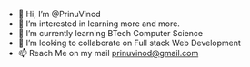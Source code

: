 - 👋 Hi, I’m @PrinuVinod
- 👀 I’m interested in learning more and more.
- 🌱 I’m currently learning BTech Computer Science
- 💞️ I’m looking to collaborate on Full stack Web Development
- 📫 Reach Me on my mail prinuvinod@gmail.com
